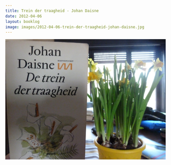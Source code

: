 ```yaml
---
title: Trein der traagheid - Johan Daisne
date: 2012-04-06
layout: booklog
image: images/2012-04-06-trein-der-traagheid-johan-daisne.jpg
---
```

![Trein der traagheid - Johan Daisne](images/2012-04-06-trein-der-traagheid-johan-daisne.jpg)
